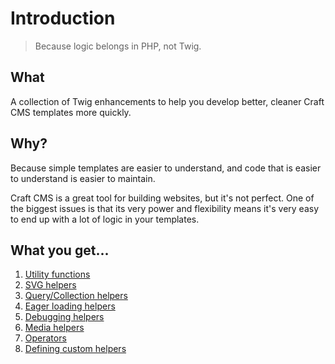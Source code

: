# Introduction

> Because logic belongs in PHP, not Twig.

## What

A collection of Twig enhancements to help you develop better, cleaner Craft CMS templates more quickly.

## Why?

Because simple templates are easier to understand, and code that is easier to understand is easier to maintain.

Craft CMS is a great tool for building websites, but it's not perfect. One of the biggest issues is that its very 
power and flexibility means it's very easy to end up with a lot of logic in your templates.

## What you get...

1. [Utility functions](./01-utility-fns)
2. [SVG helpers](./02-svg-helpers)
3. [Query/Collection helpers](./03-query-helpers)
4. [Eager loading helpers](./04-eager-loading-helpers)
5. [Debugging helpers](./05-debugging-helpers)
6. [Media helpers](./06-media-helpers)
7. [Operators](./06-operators)
8. [Defining custom helpers](./07-custom)
